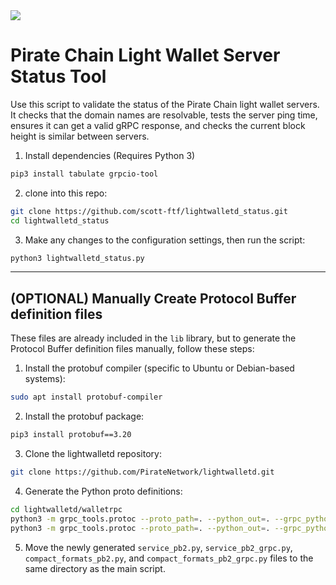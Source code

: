 
<img src="https://i.imgur.com/ly4aSer.png">

# Pirate Chain Light Wallet Server Status Tool

Use this script to validate the status of the Pirate Chain light wallet servers. It checks that the domain names are resolvable, tests the server ping time, ensures it can get a valid gRPC response, and checks the current block height is similar between servers.

1. Install dependencies (Requires Python 3)
```bash
pip3 install tabulate grpcio-tool
```

2. clone into this repo:
```bash
git clone https://github.com/scott-ftf/lightwalletd_status.git
cd lightwalletd_status
```

3. Make any changes to the configuration settings, then run the script:
```bash
python3 lightwalletd_status.py
```

---

## (OPTIONAL) Manually Create Protocol Buffer definition files

These files are already included in the `lib` library, but to generate the Protocol Buffer definition files manually, follow these steps:

1. Install the protobuf compiler (specific to Ubuntu or Debian-based systems):

```bash
sudo apt install protobuf-compiler
```

2. Install the protobuf package:
```bash
pip3 install protobuf==3.20
```

3. Clone the lightwalletd repository:
```bash
git clone https://github.com/PirateNetwork/lightwalletd.git
```

4. Generate the Python proto definitions:
```bash
cd lightwalletd/walletrpc
python3 -m grpc_tools.protoc --proto_path=. --python_out=. --grpc_python_out=. service.proto
python3 -m grpc_tools.protoc --proto_path=. --python_out=. --grpc_python_out=. compact_formats.proto

```

5. Move the newly generated `service_pb2.py`, `service_pb2_grpc.py`, `compact_formats_pb2.py`, and `compact_formats_pb2_grpc.py` files to the same directory as the main script.